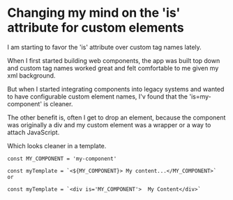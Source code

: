 # Changing my mind on the 'is' attribute for custom elements

I am starting to favor the 'is' attribute over custom tag names lately.

When I first started building web components, the app was built top down and custom tag names worked great and felt comfortable to me given my xml background.

But when I started integrating components into legacy systems and wanted to have configurable custom element names, I'v found that the 'is=my-component' is cleaner.

The other benefit is, often I get to drop an element, because the component was originally a div and my custom element was a wrapper or a way to attach JavaScript.

Which looks cleaner in a template.

```
const MY_COMPONENT = 'my-component'

const myTemplate = `<${MY_COMPONENT}> My content...</MY_COMPONENT>`
or 

const myTemplate = `<div is='MY_COMPONENT'>  My Content</div>`
```
